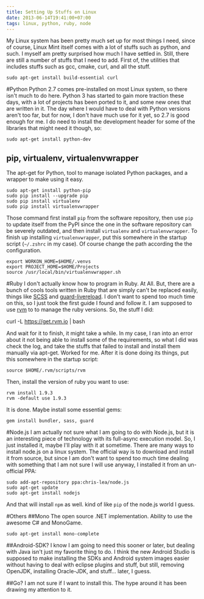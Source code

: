 ```yaml
---
title: Setting Up Stuffs on Linux
date: 2013-06-14T19:41:00+07:00
tags: linux, python, ruby, node
---
```


My Linux system has been pretty much set up for most things I need, since of course, Linux Mint itself comes with a lot of stuffs such as python, and such. I myself am pretty surprised how much I have settled in. Still, there are still a number of stuffs that I need to add. First of, the utilities that includes stuffs such as gcc, cmake, curl, and all the stuff.

    sudo apt-get install build-essential curl

#Python
Python 2.7 comes pre-installed on most Linux system, so there isn't much to do here. Python 3 has started to gain more traction these days, with a lot of projects has been ported to it, and some new ones that are written in it. The day where I would have to deal with Python versions aren't too far, but for now, I don't have much use for it yet, so 2.7 is good enough for me. I do need to install the development header for some of the libraries that might need it though, so:

    sudo apt-get install python-dev

## pip, virtualenv, virtualenvwrapper
The apt-get for Python, tool to manage isolated Python packages, and a wrapper to make using it easy.

    sudo apt-get install python-pip
    sudo pip install --upgrade pip
    sudo pip install virtualenv
    sudo pip install virtualenvwrapper

Those command first install `pip` from the software repository, then use `pip` to update itself from the PyPI since the one in the software repository can be severely outdated, and then install `virtualenv` and `virtualenvwrapper`. To finish up installing `virtualenvwrapper`, put this somewhere in the startup script (`~/.zshrc` in my case). Of course change the path according the the configuration.

    export WORKON_HOME=$HOME/.venvs
    export PROJECT_HOME=$HOME/Projects
    source /usr/local/bin/virtualenvwrapper.sh


#Ruby
I don't actually know how to program in Ruby. At All. But, there are a bunch of cools tools written in Ruby that are simply can't be replaced easily, things like [SCSS][l1] and [guard-livereload][l2]. I don't want to spend too much time on this, so I just took the first guide I found and follow it. I am supposed to use [rvm][l3] to to manage the ruby versions. So, the stuff I did:

curl -L https://get.rvm.io | bash

And wait for it to finish, it might take a while. In my case, I ran into an error about it not being able to install some of the requirements, so what I did was check the log, and take the stuffs that failed to install and install them manually via apt-get. Worked for me. After it is done doing its things, put this somewhere in the startup script:

    source $HOME/.rvm/scripts/rvm

Then, install the version of ruby you want to use:

    rvm install 1.9.3
    rvm -default use 1.9.3

It is done. Maybe install some essential gems:

    gem install bundler, sass, guard


#Node.js
I am actually not sure what I am going to do with Node.js, but it is an interesting piece of technology with its full-async execution model. So, I just installed it, maybe I'll play with it at sometime. There are many ways to install node.js on a linux system. The official way is to download and install it from source, but since I am don't want to spend too much time dealing with something that I am not sure I will use anyway, I installed it from an un-official PPA:

    sudo add-apt-repository ppa:chris-lea/node.js
    sudo apt-get update
    sudo apt-get install nodejs

And that will install `npm` as well. kind of like `pip` of the node.js world I guess.


#Others
##Mono
The open source .NET implementation. Ability to use the awesome C# and MonoGame.

    sudo apt-get install mono-complete

##Android-SDK?
I know I am going to need this sooner or later, but dealing with Java isn't just my favorite thing to do. I think the new Android Studio is supposed to make installing the SDKs and Android system images easier without having to deal with eclipse plugins and stuff, but still, removing OpenJDK, installing Oracle-JDK, and stuff... later, I guess.

##Go?
I am not sure if I want to install this. The hype around it has been drawing my attention to it.

[l1]: https://github.com/nex3/sass
[l2]: https://github.com/guard/guard-livereload
[l3]: https//rvm.io
